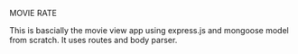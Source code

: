 ﻿MOVIE RATE

This is bascially the movie view app using express.js and mongoose model from scratch.
It uses routes and body parser.
